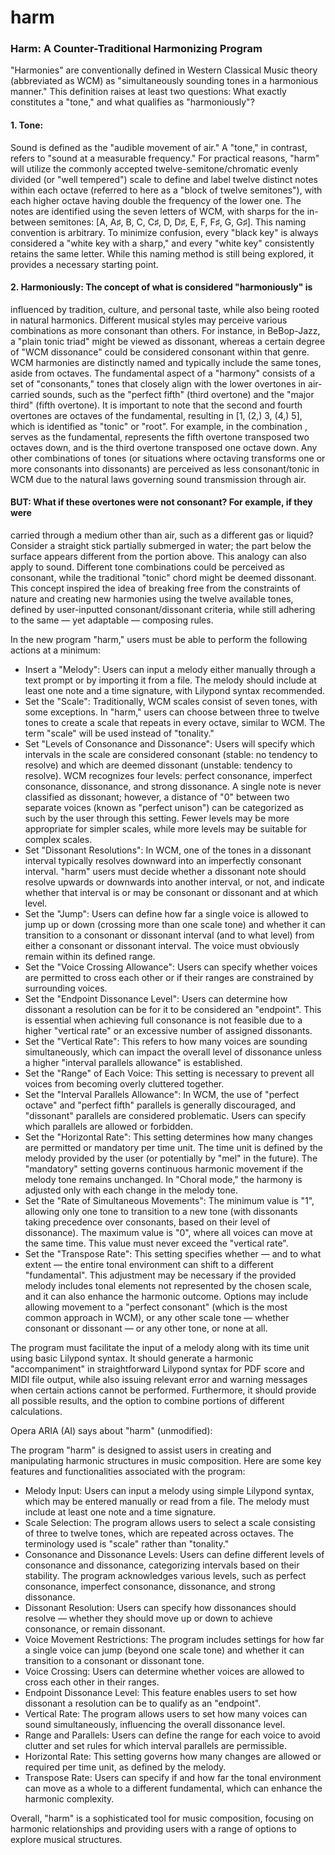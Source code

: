 # harm
### Harm: A Counter-Traditional Harmonizing Program

"Harmonies" are conventionally defined in Western Classical Music theory
(abbreviated as WCM) as "simultaneously sounding tones in a harmonious manner."
This definition raises at least two questions: What exactly constitutes a
"tone," and what qualifies as "harmoniously"?

#### 1. Tone:
Sound is defined as the "audible movement of air." A "tone," in contrast,
refers to "sound at a measurable frequency." For practical reasons, "harm" will
utilize the commonly accepted twelve-semitone/chromatic evenly divided (or
"well tempered") scale to define and label twelve distinct notes within each
octave (referred to here as a "block of twelve semitones"), with each higher
octave having double the frequency of the lower one. The notes are identified
using the seven letters of WCM, with sharps for the in-between semitones: [A,
A♯, B, C, C♯, D, D♯, E, F, F♯, G, G♯]. This naming convention is arbitrary. To
minimize confusion, every "black key" is always considered a "white key with a
sharp," and every "white key" consistently retains the same letter. While this
naming method is still being explored, it provides a necessary starting point.

#### 2. Harmoniously: The concept of what is considered "harmoniously" is
influenced by tradition, culture, and personal taste, while also being rooted
in natural harmonics. Different musical styles may perceive various
combinations as more consonant than others. For instance, in BeBop-Jazz, a
"plain tonic triad" might be viewed as dissonant, whereas a certain degree of
"WCM dissonance" could be considered consonant within that genre. WCM harmonies
are distinctly named and typically include the same tones, aside from octaves.
The fundamental aspect of a "harmony" consists of a set of "consonants," tones
that closely align with the lower overtones in air-carried sounds, such as the
"perfect fifth" (third overtone) and the "major third" (fifth overtone). It is
important to note that the second and fourth overtones are octaves of the
fundamental, resulting in [1, (2,) 3, (4,) 5], which is identified as "tonic"
or "root". For example, in the combination <c e g>, <c> serves as the
fundamental, <e> represents the fifth overtone transposed two octaves down, and
<g> is the third overtone transposed one octave down. Any other combinations of
tones (or situations where octaving transforms one or more consonants into
dissonants) are perceived as less consonant/tonic in WCM due to the natural
laws governing sound transmission through air.

#### BUT: What if these overtones were not consonant? For example, if they were
carried through a medium other than air, such as a different gas or liquid?
Consider a straight stick partially submerged in water; the part below the
surface appears different from the portion above. This analogy can also apply
to sound. Different tone combinations could be perceived as consonant, while
the traditional "tonic" chord might be deemed dissonant. This concept inspired
the idea of breaking free from the constraints of nature and creating new
harmonies using the twelve available tones, defined by user-inputted
consonant/dissonant criteria, while still adhering to the same — yet
adaptable — composing rules.

In the new program "harm," users must be able to perform the following actions
at a minimum:

- Insert a "Melody": Users can input a melody either manually through a text
  prompt or by importing it from a file. The melody should include at least one
  note and a time signature, with Lilypond syntax recommended.
- Set the "Scale": Traditionally, WCM scales consist of seven tones, with some
  exceptions. In "harm," users can choose between three to twelve tones to
  create a scale that repeats in every octave, similar to WCM. The term "scale"
  will be used instead of "tonality."
- Set "Levels of Consonance and Dissonance": Users will specify which intervals
  in the scale are considered consonant (stable: no tendency to resolve) and
  which are deemed dissonant (unstable: tendency to resolve). WCM recognizes
  four levels: perfect consonance, imperfect consonance, dissonance, and strong
  dissonance. A single note is never classified as dissonant; however, a
  distance of "0" between two separate voices (known as "perfect unison") can
  be categorized as such by the user through this setting. Fewer levels may be
  more appropriate for simpler scales, while more levels may be suitable for
  complex scales.
- Set "Dissonant Resolutions": In WCM, one of the tones in a dissonant interval
  typically resolves downward into an imperfectly consonant interval. "harm"
  users must decide whether a dissonant note should resolve upwards or
  downwards into another interval, or not, and indicate whether that interval
  is or may be consonant or dissonant and at which level.
- Set the "Jump": Users can define how far a single voice is allowed to jump up
  or down (crossing more than one scale tone) and whether it can transition to
  a consonant or dissonant interval (and to what level) from either a consonant
  or dissonant interval. The voice must obviously remain within its defined
  range.
- Set the "Voice Crossing Allowance": Users can specify whether voices are
  permitted to cross each other or if their ranges are constrained by
  surrounding voices.
- Set the "Endpoint Dissonance Level": Users can determine how dissonant a
  resolution can be for it to be considered an "endpoint". This is essential
  when achieving full consonance is not feasible due to a higher "vertical
  rate" or an excessive number of assigned dissonants.
- Set the "Vertical Rate": This refers to how many voices are sounding
  simultaneously, which can impact the overall level of dissonance unless a
  higher "interval parallels allowance" is established.
- Set the "Range" of Each Voice: This setting is necessary to prevent all
  voices from becoming overly cluttered together.
- Set the "Interval Parallels Allowance": In WCM, the use of "perfect octave"
  and "perfect fifth" parallels is generally discouraged, and "dissonant"
  parallels are considered problematic. Users can specify which parallels are
  allowed or forbidden.
- Set the "Horizontal Rate": This setting determines how many changes are
  permitted or mandatory per time unit. The time unit is defined by the melody
  provided by the user (or potentially by "mel" in the future). The "mandatory"
  setting governs continuous harmonic movement if the melody tone remains
  unchanged. In "Choral mode," the harmony is adjusted only with each change in
  the melody tone.
- Set the "Rate of Simultaneous Movements": The minimum value is "1", allowing
  only one tone to transition to a new tone (with dissonants taking precedence
  over consonants, based on their level of dissonance). The maximum value is
  "0", where all voices can move at the same time. This value must never exceed
  the "vertical rate".
- Set the "Transpose Rate": This setting specifies whether — and to what extent
  — the entire tonal environment can shift to a different "fundamental". This
  adjustment may be necessary if the provided melody includes tonal elements
  not represented by the chosen scale, and it can also enhance the harmonic
  outcome. Options may include allowing movement to a "perfect consonant"
  (which is the most common approach in WCM), or any other scale tone — whether
  consonant or dissonant — or any other tone, or none at all.

The program must facilitate the input of a melody along with its time unit
using basic Lilypond syntax. It should generate a harmonic "accompaniment" in
straightforward Lilypond syntax for PDF score and MIDI file output, while also
issuing relevant error and warning messages when certain actions cannot be
performed. Furthermore, it should provide all possible results, and the option
to combine portions of different calculations.

Opera ARIA (AI) says about "harm" (unmodified):

The program "harm" is designed to assist users in creating and manipulating
harmonic structures in music composition. Here are some key features and
functionalities associated with the program:

- Melody Input: Users can input a melody using simple Lilypond syntax, which
  may be entered manually or read from a file. The melody must include at least
  one note and a time signature.
- Scale Selection: The program allows users to select a scale consisting of
  three to twelve tones, which are repeated across octaves. The terminology
  used is "scale" rather than "tonality."
- Consonance and Dissonance Levels: Users can define different levels of
  consonance and dissonance, categorizing intervals based on their stability.
  The program acknowledges various levels, such as perfect consonance,
  imperfect consonance, dissonance, and strong dissonance.
- Dissonant Resolution: Users can specify how dissonances should resolve —
  whether they should move up or down to achieve consonance, or remain
  dissonant.
- Voice Movement Restrictions: The program includes settings for how far a
  single voice can jump (beyond one scale tone) and whether it can transition
  to a consonant or dissonant tone.
- Voice Crossing: Users can determine whether voices are allowed to cross each
  other in their ranges.
- Endpoint Dissonance Level: This feature enables users to set how dissonant a
  resolution can be to qualify as an "endpoint".
- Vertical Rate: The program allows users to set how many voices can sound
  simultaneously, influencing the overall dissonance level.
- Range and Parallels: Users can define the range for each voice to avoid
  clutter and set rules for which interval parallels are permissible.
- Horizontal Rate: This setting governs how many changes are allowed or
  required per time unit, as defined by the melody.
- Transpose Rate: Users can specify if and how far the tonal environment can
  move as a whole to a different fundamental, which can enhance the harmonic
  complexity.

Overall, "harm" is a sophisticated tool for music composition, focusing on
harmonic relationships and providing users with a range of options to explore
musical structures.
